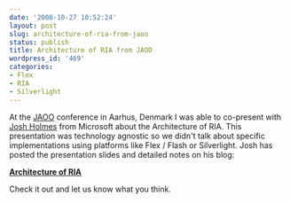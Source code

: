 ```yaml
---
date: '2008-10-27 10:52:24'
layout: post
slug: architecture-of-ria-from-jaoo
status: publish
title: Architecture of RIA from JAOO
wordpress_id: '469'
categories:
- Flex
- RIA
- Silverlight
---
```


At the [JAOO](http://jaoo.dk/aarhus-2008/conference/) conference in Aarhus, Denmark I was able to co-present with [Josh Holmes](http://www.joshholmes.com) from Microsoft about the Architecture of RIA.  This presentation was technology agnostic so we didn't talk about specific implementations using platforms like Flex / Flash or Silverlight.  Josh has posted the presentation slides and detailed notes on his blog:

[**Architecture of RIA**](http://www.joshholmes.com/2008/10/27/ArchitectureOfRIAFromJAOO.aspx)

Check it out and let us know what you think.
